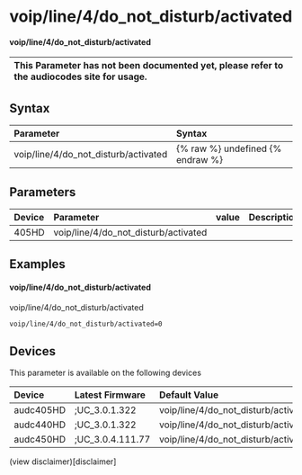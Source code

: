 ﻿---
description: voip/line/4/do_not_disturb/activated
search: false
---

# voip/line/4/do_not_disturb/activated

#### voip/line/4/do_not_disturb/activated


| This Parameter has not been documented yet, please refer to the audiocodes site for usage.  |
| :--- |

## Syntax
| Parameter | Syntax |
| :--- | :--- |
|voip/line/4/do_not_disturb/activated | {% raw %} undefined {% endraw %} |

## Parameters
|Device|Parameter|value|Description|
|:---|:---|:---|:---|
| 405HD | voip/line/4/do_not_disturb/activated |  |  |

## Examples
#### voip/line/4/do_not_disturb/activated

voip/line/4/do_not_disturb/activated

```
voip/line/4/do_not_disturb/activated=0
```

## Devices
This parameter is available on the following devices

| Device | Latest Firmware | Default Value |
|:---|:---|:---|
| audc405HD | ;UC_3.0.1.322 | voip/line/4/do_not_disturb/activated=0 
| audc440HD | ;UC_3.0.1.322 | voip/line/4/do_not_disturb/activated=0 
| audc450HD | ;UC_3.0.4.111.77 | voip/line/4/do_not_disturb/activated=0 

(view disclaimer)[disclaimer]
